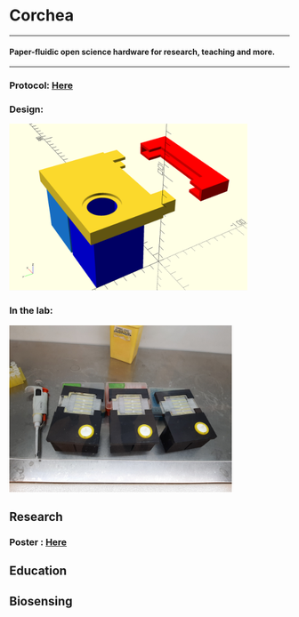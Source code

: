 # Corchea
---
#### Paper-fluidic open science hardware for research, teaching and more.
---
### Protocol: [Here](https://www.protocols.io/view/corchea-paper-based-microfluidic-device-vtwe6pe)

### Design: 
<img src="https://github.com/Open-Hardware-Leaders/Corchea/blob/master/Corchea%20design.png" height="300" />

### In the lab: 
<img src="https://github.com/Open-Hardware-Leaders/Corchea/blob/master/Corchea%20in%20lab.jpg" height="300" />

## Research
### Poster : [Here](https://www.researchgate.net/publication/334523532_Open-Source_Paper-Fluidic_Device_for_Bacterial_Culture_Communication_and_Biocomputing)

## Education

## Biosensing
